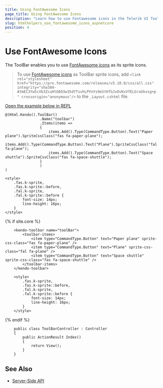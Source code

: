 ```yaml
---
title: Using FontAwesome Icons
page_title: Using FontAwesome Icons
description: "Learn how to use Fontawesome icons in the Telerik UI ToolBar component for {{ site.framework }}."
slug: htmlhelpers_use_fontawesome_icons_aspnetcore
position: 4
---
```


# Use FontAwesome Icons

The ToolBar enables you to use [FontAwesome icons](http://fortawesome.github.io/Font-Awesome/icons/) as its sprite icons.

> To use [FontAwesome icons](http://fortawesome.github.io/Font-Awesome/icons/) as ToolBar sprite icons, add `<link rel="stylesheet" href="https://pro.fontawesome.com/releases/v5.10.0/css/all.css" integrity="sha384-AYmEC3Yw5cVb3ZcuHtOA93w35dYTsvhLPVnYs9eStHfGJvOvKxVfELGroGkvsg+p" crossorigin="anonymous"/>` to the `_Layout.cshtml` file.

[Open the example below in REPL](https://netcorerepl.telerik.com/cPFPkzPo13LZXYbf45)

```HtmlHelper
@(Html.Kendo().ToolBar()
                .Name("toolbar")
                .Items(items =>
                {
                    items.Add().Type(CommandType.Button).Text("Paper plane").SpriteCssClass("fas fa-paper-plane");
                    items.Add().Type(CommandType.Button).Text("Plane").SpriteCssClass("fal fa-plane");
                    items.Add().Type(CommandType.Button).Text("Space shuttle").SpriteCssClass("fas fa-space-shuttle");
                }
                )
)

<style>
    .fas.k-sprite,
    .fas.k-sprite::before,
    .fal.k-sprite,
    .fal.k-sprite::before {
        font-size: 14px;
        line-height: 16px;
    }
</style>
```
{% if site.core %}
```TagHelper
    <kendo-toolbar name="toolBar">
        <toolbar-items>
            <item type="CommandType.Button" text="Paper plane" sprite-css-class="fas fa-paper-plane" />
            <item type="CommandType.Button" text="Plane" sprite-css-class="fal fa-plane" />
            <item type="CommandType.Button" text="Space shuttle" sprite-css-class="fas fa-space-shuttle" />
        </toolbar-items>
    </kendo-toolbar>
    
    <style>
        .fas.k-sprite,
        .fas.k-sprite::before,
        .fal.k-sprite,
        .fal.k-sprite::before {
            font-size: 14px;
            line-height: 16px;
        }
    </style>
```
{% endif %}
```Controller
    public class ToolBarController : Controller
    {
        public ActionResult Index()
        {
            return View();
        }
    }
```

## See Also

* [Server-Side API](/api/toolbar)
